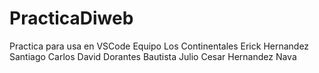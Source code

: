 # PracticaDiweb
Practica para usa en VSCode
Equipo Los Continentales
Erick Hernandez Santiago
Carlos David Dorantes Bautista
Julio Cesar Hernandez Nava